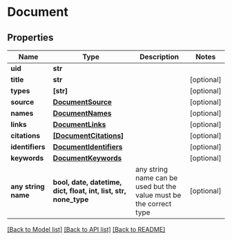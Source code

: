 # Document


## Properties
Name | Type | Description | Notes
------------ | ------------- | ------------- | -------------
**uid** | **str** |  | 
**title** | **str** |  | [optional] 
**types** | **[str]** |  | [optional] 
**source** | [**DocumentSource**](DocumentSource.md) |  | [optional] 
**names** | [**DocumentNames**](DocumentNames.md) |  | [optional] 
**links** | [**DocumentLinks**](DocumentLinks.md) |  | [optional] 
**citations** | [**[DocumentCitations]**](DocumentCitations.md) |  | [optional] 
**identifiers** | [**DocumentIdentifiers**](DocumentIdentifiers.md) |  | [optional] 
**keywords** | [**DocumentKeywords**](DocumentKeywords.md) |  | [optional] 
**any string name** | **bool, date, datetime, dict, float, int, list, str, none_type** | any string name can be used but the value must be the correct type | [optional]

[[Back to Model list]](../README.md#documentation-for-models) [[Back to API list]](../README.md#documentation-for-api-endpoints) [[Back to README]](../README.md)


